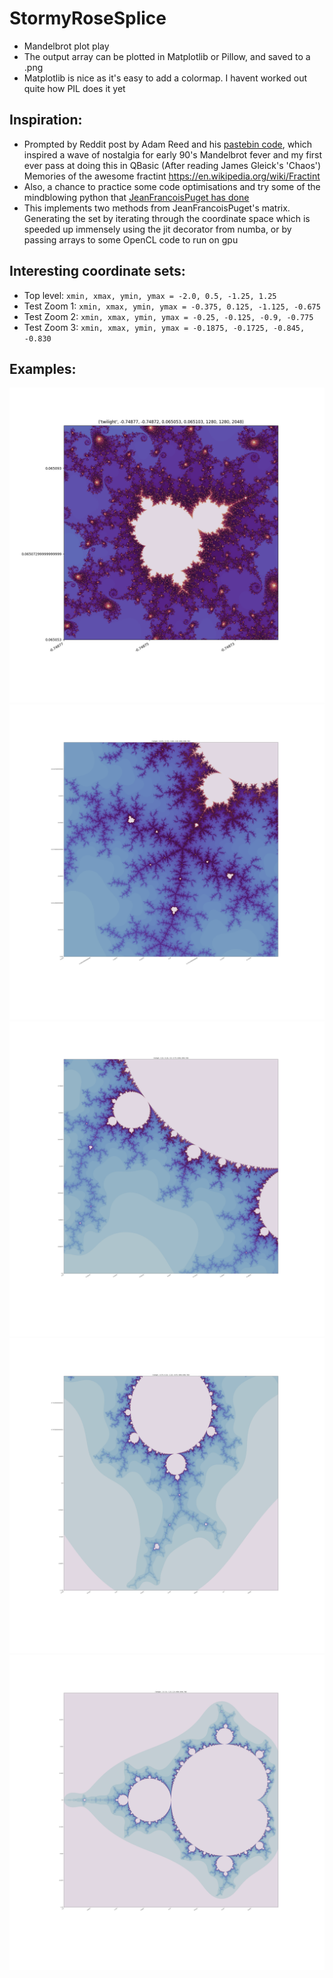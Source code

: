 # StormyRoseSplice
  - Mandelbrot plot play
  - The output array can be plotted in Matplotlib or Pillow, and saved to a .png
   - Matplotlib is nice as it's easy to add a colormap. I havent worked out quite how PIL does it yet

## Inspiration:
  - Prompted by Reddit post by Adam Reed and his [pastebin code](https://pastebin.com/mr8stzKx), which inspired a wave of nostalgia for early 90's Mandelbrot fever and my first ever pass at doing this in QBasic (After reading James Gleick's 'Chaos') Memories of the awesome fractint https://en.wikipedia.org/wiki/Fractint
  - Also, a chance to practice some code optimisations and try some of the mindblowing python that [JeanFrancoisPuget has done](https://www.ibm.com/developerworks/community/blogs/jfp/entry/How_To_Compute_Mandelbrodt_Set_Quickly?lang=en)
  - This implements two methods from JeanFrancoisPuget's matrix. Generating the set by iterating through the coordinate space which is speeded up immensely using the jit decorator from numba, or by passing arrays to some OpenCL code to run on gpu

## Interesting coordinate sets:
  - Top level:   `xmin, xmax, ymin, ymax = -2.0, 0.5, -1.25, 1.25`
  - Test Zoom 1: `xmin, xmax, ymin, ymax = -0.375, 0.125, -1.125, -0.675`
  - Test Zoom 2: `xmin, xmax, ymin, ymax = -0.25, -0.125, -0.9, -0.775`
  - Test Zoom 3: `xmin, xmax, ymin, ymax = -0.1875, -0.1725, -0.845, -0.830`

## Examples:
![Plot example 1](docs/plot1.png)
![Plot example 2](docs/plot2.png)
![Plot example 3](docs/plot3.png)
![Plot example 4](docs/plot4.png)
![Plot example 5](docs/plot5.png)
